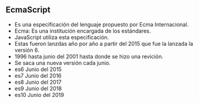 ## EcmaScript

* Es una especificación del lenguaje propuesto por Ecma Internacional.
* Ecma: Es una institución encargada de los estándares.
* JavaScript utiliza esta especificación.
* Estas fueron lanzdas año por año a partir del 2015 que fue la lanzada la versión 6.
* 1996 hasta junio del 2001 hasta donde se hizo una revición.
* Se saca una nueva versión cada junio.
* es6 Junio del 2015
* es7 Junio del 2016
* es8 Junio del 2017
* es9 Junio del 2018
* es10 Junio del 2019